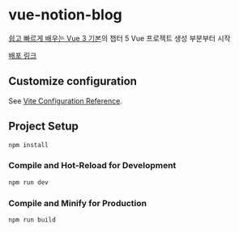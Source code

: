 # vue-notion-blog

[쉽고 빠르게 배우는 Vue 3 기본](https://www.inflearn.com/course/%EC%89%BD%EA%B3%A0-%EB%B9%A0%EB%A5%B4%EA%B2%8C-%EB%B0%B0%EC%9A%B0%EB%8A%94-vue3)의 챕터 5 Vue 프로젝트 생성 부분부터 시작

[배포 링크](vue-notion-blog.vercel.app)

## Customize configuration

See [Vite Configuration Reference](https://vitejs.dev/config/).

## Project Setup

```sh
npm install
```

### Compile and Hot-Reload for Development

```sh
npm run dev
```

### Compile and Minify for Production

```sh
npm run build
```
